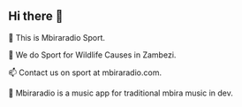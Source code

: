 ## Hi there 👋

🔭 This is Mbiraradio Sport.

🔭 We do Sport for Wildlife Causes in Zambezi.

📫 Contact us on sport at mbiraradio.com.

🌱 Mbiraradio is a music app for traditional mbira music in dev.


<!--
**Mbiraradio/mbiraradio** is a ✨ _special_ ✨ repository because its `README.md` (this file) appears on your GitHub profile.

Here are some ideas to get you started:

- 🔭 I’m currently working on ...
- 🌱 I’m currently learning ...
- 👯 I’m looking to collaborate on ...
- 🤔 I’m looking for help with ...
- 💬 Ask me about ...
- 📫 How to reach me: ...
- 😄 Pronouns: ...
- ⚡ Fun fact: ...
-->
